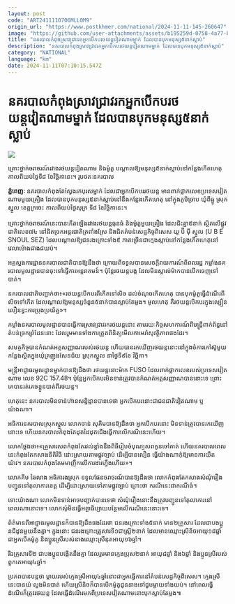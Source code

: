 ```yaml
---
layout: post
code: "ART2411110706MLL0M9"
origin_url: "https://www.postkhmer.com/national/2024-11-11-145-260647"
image: "https://github.com/user-attachments/assets/b195259d-0758-4a77-b657-d5752239aee7"
title: "នគរបាលកំពុងស្រាវជ្រាវរកអ្នកបើកបរថយន្តវៀតណាមម្នាក់ ដែលបានបុកមនុស្ស៥នាក់ស្លាប់"
description: "​​នគរបាលកំពុងស្រាវជ្រាវរកអ្នកបើកបរថយន្តវៀតណាមម្នាក់ ដែលបានបុកមនុស្ស៥នាក់ស្លាប់​"
category: "NATIONAL"
language: "km"
date: 2024-11-11T07:10:15.547Z
---
```


# នគរបាលកំពុងស្រាវជ្រាវរកអ្នកបើកបរថយន្តវៀតណាមម្នាក់ ដែលបានបុកមនុស្ស៥នាក់ស្លាប់

![](https://github.com/user-attachments/assets/e1618119-9a26-4041-9667-017e6ba98069)

គ្រោះថ្នាក់ចរាចរណ៍រវាងរថយន្តវៀតណាម និងម៉ូតូ បណ្តាលឱ្យមនុស្ស៥នាក់ស្លាប់នៅកន្លែងកើតហេតុកាលពីយប់ថ្ងៃទី៨ ខែវិច្ឆិកានេះ។ រូបថតៈនគរបាល

**ភ្នំពេញៈ** នគរបាលកំពុងតែស្វែងរកបុរសម្នាក់ ដែលជាអ្នកបើកបររថយន្ត មានពាក់ផ្លាកលេខប្រទេស​វៀត​ណាមមួយ​គ្រឿង ដែលបានបុក​មនុស្ស​៥នាក់ស្លាប់នៅនឹងកន្លែងកើតហេតុ នៅក្នុងភូមិច្រាប ឃុំពីធ្នូ ស្រុកស្នួល ខេត្ត​ក្រចេះ កាល​ពី​យប់​​ថ្ងៃ​សុក្រ ទី៨ ខែវិច្ឆិកានេះ។  
   
គ្រោះថ្នាក់ចរាចរណ៍នេះបានកើតឡើងរវាងរថយន្តធុនធំ និងម៉ូតូមួយគ្រឿង ដែលជិះគ្នា៥នាក់ ស្ថិត​លើផ្លូវ​ជាតិ​លេខ​៧៤​ នៅជិត​ច្រកអន្តរជាតិត្រពាំងស្រែ និងជិតតំបន់សេដ្ឋកិច្ចពិសេស យូ ប៊ី ម៉ី ស្នួល (U B E SNOUL SEZ) ដែល​បណ្តាលឱ្យជនរងគ្រោះទាំង៥ ភាគ​ច្រើន​ជា​ក្មេង​ស្លាប់​នៅ​កន្លែ​ងកើ​តហេតុ​នៅ​វេលា​ម៉ោង​ជាង​៨​យប់។ 

អគ្គស្នងការដ្ឋាននគរបាលជាតិបានឱ្យដឹងថា ក្រោយពីទទួលបានសេចក្តីរាយការណ៍ពីពលរដ្ឋ កម្លាំង​នគ​របា​ល​មូល​ដ្ឋា​នបានចុះទៅធ្វើការអន្តរាគមន៍។ ប៉ុន្តែរថយន្តបង្ក ដែលមិនស្គាល់ម៉ាកបានបើកចេញទៅបាត់។

នគរបាលជាតិបញ្ជាក់ថា៖«រថយន្តបើកបរពីកើតទៅលិច ដល់ចំណុចកើតហេតុ បាន​បុកម៉ូតូ​ធ្វើដំណើរ​ពី​លិច​ទៅកើត ដែលណ្តាលឱ្យមនុស្សចំនួន៥នាក់បានស្លាប់តែម្តង។ មូលហេតុ គឺរថយន្តបើក​បរក្នុង​ល្បឿន​លឿន​ខ្វះ​​ការប្រុងប្រយ័ត្ន»។ 

កម្លាំងនគរបាលមូលដ្ឋានបានធ្វើការស្រាវជ្រាវរករថយន្តនោះ តាមរយៈកិច្ចសហការណ៍​ពីម​ន្រ្តីពា​ក់ព័​ន្ធ​នៅ​តំ​ប​ន់ច្រកព្រំដែននោះ ដែលរួមមានទាំងការត្រួតពិនិត្យមើលកាមេរ៉ាសុវត្ថិភាពផងដែរ។ 

សមត្ថកិច្ចបានកំណត់​អត្ត​សញ្ញា​ណ​របស់រថយន្ត ហើយបានរកឃើញរថយន្តនោះនៅក្នុងចំការកៅស៊ូមួយកន្លែង​​ស្ថិតក្នុង​ឃុំ​គ្រញូ​ង​សែ​ន​ជ័យ ស្រុកស្នួល នាថ្ងៃទី៩​ខែ វិច្ឆិកា។ 

មន្រ្តីអាជ្ញាធរមូលដ្ឋានម្នាក់បានឱ្យដឹងថា រថយន្តនោះម៉ាក FUSO ដែលពាក់​ផ្លាកលេខ​របស់​ប្រ​ទេស​វៀត​ណាម លេខ 92C 157.48។ ប៉ុន្តែអ្នកបើកបរមិនទាន់ត្រូវបានកំណត់អត្តសញ្ញាណបាននោះទេ ព្រោះ​គេបា​ន​រត់​គេចខ្លួនបាត់ពីរថយន្ត។  

ហេតុនេះ នគរបាលមិនទាន់ហ៊ានសន្និដ្ឋានបានទេថា អ្នកបើក​បរនោះ​ជា​ជន​ជាតិ​វៀត​ណាម ឬយ៉ាងណា។ 

អធិការនគរបាល​ស្រុក​ស្នួល លោក​ចាន់ សុគីមបានឱ្យដឹងថា អ្នកបើកបរនោះ មិនទាន់ត្រូវ​បានរក​ឃើញ​នោះ​ទេ ហើយនគរបាលកំពុងតែដុត​ដៃដុ​ត​ជើង​ធ្វើ​កា​រ​លើ​ករ​ណី​នេះហើយ​។

លោកថ្លែងថា៖«គ្រួសារសពកំពុងតែរវល់ខ្លាំងនឹងពិធីរៀបចំបុណ្យសពកូនចៅគាត់ ហើយន​គរ​បា​លពេ​ល​នេះ ​កំ​ពុង​​​តែក​សា​ង​​នី​​តិវិធី ដោះស្រាយតាមផ្លូវច្បាប់ ដើម្បីបានលឿន ធ្វើយ៉ាងណាកុំឱ្យមានការយឺតយ៉ាវ។ នគរ​បាល​កំពុងតែមមាញឹកលើការងារហ្នឹងហើយ»។ 

លោកគីម ឆៃលាង អធិការងស្រុក ទទួលផែនចរាចរណ៍បានឱ្យដឹងថា លោកកំពុងតែកសាងសំណុំរឿង បញ្ជូនទៅតុលាការខេត្ត ដើម្បីដោះស្រាយទៅតាមផ្លូវច្បាប់ ព្រោះថា ករណីនេះជាករណីធំ។ 

ទោះយ៉ាងណា លោក​មិនទាន់អាចបញ្ជាក់បានទេថា សំណុំរឿងនោះនឹងត្រូវបញ្ជូនទៅតុលាការនៅពេលណានោះទេ។ លោក​សុំ​មិន​ធ្វើអត្ថា​ធិ​ប្បាយ​បន្ថែមលើករណីនេះនោះទេ។ 

ព័ត៌មានពីអាជ្ញាធរមូលដ្ឋានក៏បានឱ្យដឹងផងដែរថា ជនរងគ្រោះទាំង៥នាក់ មាន២គ្រួសារ ដែល​ជា​បង​ប្អូ​នជី​​ដូន​មួយនឹងគ្នា។ ក្នុង​នោះ ជនរងគ្រោះគ្រួសារទី១ជាស្រ្តី២នាក់ ដែលមានឈ្មោះស្រីនិចអាយុ១៨ឆ្នាំ ជា​អ្នក​បើ​ក​ម៉ូតូ និងប្អូនស្រីរបស់នាងឈ្មោះស្រីនុតអាយុ១៦ឆ្នាំ។ 

រីឯគ្រួសារទី២ ជាបងប្អូនបង្កើតនឹងគ្នា​ ដែល​រួម​មានក្មេងប្រុស២នាក់ អាយុ៨ឆ្នាំ និង៦ឆ្នាំ និងប្អូនស្រីរបស់ពួកគេអាយុ៤ឆ្នាំ។

ប្រភពបានបន្តថា ម្តាយរបស់ក្មេងស្រីអាយុ៤ឆ្នាំនោះជាអ្នកធ្វើការនៅតំបន់សេដ្ឋកិច្ចពិសេស។ ក្មេង​ស្រី​នេះ​បានយំ លួងមិនបាត់ ហើយស្រីនិចក៏បានបើកម៉ូតូជូននាងទៅជួបម្តាយទាំងយប់។ នៅពេល​ធ្វើដំណើរ​ក៏ត្រូវ​រថ​យន្ត​ ដែលធ្វើដំណើរមកពីប្រទេសវៀតណាមនោះបុកស្លាប់តែម្តង៕